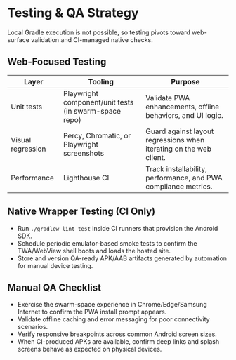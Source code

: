 # Testing & QA Strategy

Local Gradle execution is not possible, so testing pivots toward web-surface validation and CI-managed native checks.

## Web-Focused Testing
| Layer | Tooling | Purpose |
|-------|---------|---------|
| Unit tests | Playwright component/unit tests (in swarm-space repo) | Validate PWA enhancements, offline behaviors, and UI logic. |
| Visual regression | Percy, Chromatic, or Playwright screenshots | Guard against layout regressions when iterating on the web client. |
| Performance | Lighthouse CI | Track installability, performance, and PWA compliance metrics. |

## Native Wrapper Testing (CI Only)
- Run `./gradlew lint test` inside CI runners that provision the Android SDK.
- Schedule periodic emulator-based smoke tests to confirm the TWA/WebView shell boots and loads the hosted site.
- Store and version QA-ready APK/AAB artifacts generated by automation for manual device testing.

## Manual QA Checklist
- Exercise the swarm-space experience in Chrome/Edge/Samsung Internet to confirm the PWA install prompt appears.
- Validate offline caching and error messaging for poor connectivity scenarios.
- Verify responsive breakpoints across common Android screen sizes.
- When CI-produced APKs are available, confirm deep links and splash screens behave as expected on physical devices.
